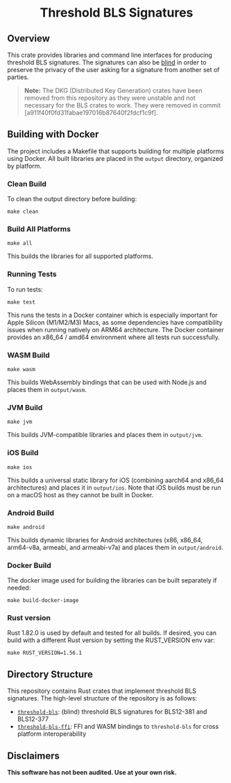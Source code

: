 <h1 align="center">Threshold BLS Signatures</h1>

## Overview

This crate provides libraries and command line interfaces for producing threshold BLS signatures. The signatures can also be [blind](https://en.wikipedia.org/wiki/Blind_signature) in order to preserve the privacy of the user asking for a signature from another set of parties. 

> **Note:** The DKG (Distributed Key Generation) crates have been removed from this repository as they were unstable and not necessary for the BLS crates to work. They were removed in commit [a911f40f0fd31fabae197016b87640f2fdcf1c9f].

## Building with Docker

The project includes a Makefile that supports building for multiple platforms using Docker. All built libraries are placed in the `output` directory, organized by platform.

### Clean Build

To clean the output directory before building:
```
make clean
```

### Build All Platforms
```
make all
```
This builds the libraries for all supported platforms.

### Running Tests

To run tests:
```
make test
```

This runs the tests in a Docker container which is especially important for Apple Silicon (M1/M2/M3) Macs, as some dependencies have compatibility issues when running natively on ARM64 architecture. The Docker container provides an x86_64 / amd64 environment where all tests run successfully.

### WASM Build
```
make wasm
```
This builds WebAssembly bindings that can be used with Node.js and places them in `output/wasm`.

### JVM Build
```
make jvm
```
This builds JVM-compatible libraries and places them in `output/jvm`.

### iOS Build
```
make ios
```
This builds a universal static library for iOS (combining aarch64 and x86_64 architectures) and places it in `output/ios`. Note that iOS builds must be run on a macOS host as they cannot be built in Docker.

### Android Build
```
make android
```
This builds dynamic libraries for Android architectures (x86, x86_64, arm64-v8a, armeabi, and armeabi-v7a) and places them in `output/android`.

### Docker Build

The docker image used for building the libraries can be built separately if needed:
```
make build-docker-image
```

### Rust version

Rust 1.82.0 is used by default and tested for all builds. If desired, you can build with a different Rust version by setting the RUST_VERSION env var:
``` 
make RUST_VERSION=1.56.1
```

## Directory Structure

This repository contains Rust crates that implement threshold BLS signatures. The high-level structure of the repository is as follows:

- [`threshold-bls`](crates/threshold-bls): (blind) threshold BLS signatures for BLS12-381 and BLS12-377
- [`threshold-bls-ffi`](crates/threshold-bls-ffi): FFI and WASM bindings to `threshold-bls` for cross platform interoperability

## Disclaimers

**This software has not been audited. Use at your own risk.**
